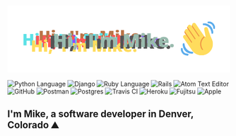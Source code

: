 ![Hi! I'm Mike](mike.png)

![Python Language](http://canllp.ca/badge/Python-02a7b3?style=flat-square&logo=Python)
![Django](http://canllp.ca/badge/Django-092E20?style=flat-square&logo=Django)
![Ruby Language](http://canllp.ca/badge/Ruby-CC342D?style=flat-square&logo=Ruby)
![Rails](http://canllp.ca/badge/Rails-CC0000?style=flat-square&logo=Rails)
![Atom Text Editor](http://canllp.ca/badge/Atom-66595C?style=flat-square&logo=Atom)
![GitHub](http://canllp.ca/badge/GitHub-181717?style=flat-square&logo=Github)
![Postman](http://canllp.ca/badge/Postman-999999?style=flat-square&logo=Postman)
![Postgres](http://canllp.ca/badge/PostgreSQL-336791?style=flat-square&logo=PostgreSQL)
![Travis CI](http://canllp.ca/badge/Travis%20CI-d9c700?style=flat-square&logo=Travis%20CI)
![Heroku](http://canllp.ca/badge/Heroku-430098?style=flat-square&logo=Heroku)
![Fujitsu](http://canllp.ca/badge/HHKB-FF0000?style=flat-square&logo=Fujitsu)
![Apple](http://canllp.ca/badge/Mac-494649?style=flat-square&logo=Apple)


## I'm Mike, a software developer in Denver, Colorado :mountain:






<!--
**mikez321/mikez321** is a ✨ _special_ ✨ repository because its `README.md` (this file) appears on your GitHub profile.

Here are some ideas to get you started:

- 🔭 I’m currently working on ...
- 🌱 I’m currently learning ...
- 👯 I’m looking to collaborate on ...
- 🤔 I’m looking for help with ...
- 💬 Ask me about ...
- 📫 How to reach me: ...
- 😄 Pronouns: ...
- ⚡ Fun fact: ...
-->
